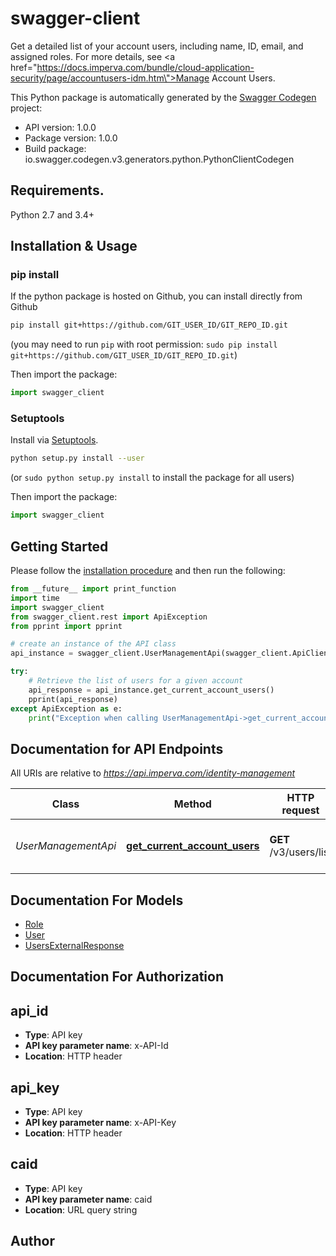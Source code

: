 # swagger-client
Get a detailed list of your account users, including name, ID, email, and assigned roles. For more details, see <a href=\"https://docs.imperva.com/bundle/cloud-application-security/page/accountusers-idm.htm\">Manage Account Users</a>.

This Python package is automatically generated by the [Swagger Codegen](https://github.com/swagger-api/swagger-codegen) project:

- API version: 1.0.0
- Package version: 1.0.0
- Build package: io.swagger.codegen.v3.generators.python.PythonClientCodegen

## Requirements.

Python 2.7 and 3.4+

## Installation & Usage
### pip install

If the python package is hosted on Github, you can install directly from Github

```sh
pip install git+https://github.com/GIT_USER_ID/GIT_REPO_ID.git
```
(you may need to run `pip` with root permission: `sudo pip install git+https://github.com/GIT_USER_ID/GIT_REPO_ID.git`)

Then import the package:
```python
import swagger_client 
```

### Setuptools

Install via [Setuptools](http://pypi.python.org/pypi/setuptools).

```sh
python setup.py install --user
```
(or `sudo python setup.py install` to install the package for all users)

Then import the package:
```python
import swagger_client
```

## Getting Started

Please follow the [installation procedure](#installation--usage) and then run the following:

```python
from __future__ import print_function
import time
import swagger_client
from swagger_client.rest import ApiException
from pprint import pprint

# create an instance of the API class
api_instance = swagger_client.UserManagementApi(swagger_client.ApiClient(configuration))

try:
    # Retrieve the list of users for a given account
    api_response = api_instance.get_current_account_users()
    pprint(api_response)
except ApiException as e:
    print("Exception when calling UserManagementApi->get_current_account_users: %s\n" % e)
```

## Documentation for API Endpoints

All URIs are relative to *https://api.imperva.com/identity-management*

Class | Method | HTTP request | Description
------------ | ------------- | ------------- | -------------
*UserManagementApi* | [**get_current_account_users**](docs/UserManagementApi.md#get_current_account_users) | **GET** /v3/users/list | Retrieve the list of users for a given account

## Documentation For Models

 - [Role](docs/Role.md)
 - [User](docs/User.md)
 - [UsersExternalResponse](docs/UsersExternalResponse.md)

## Documentation For Authorization


## api_id

- **Type**: API key
- **API key parameter name**: x-API-Id
- **Location**: HTTP header

## api_key

- **Type**: API key
- **API key parameter name**: x-API-Key
- **Location**: HTTP header

## caid

- **Type**: API key
- **API key parameter name**: caid
- **Location**: URL query string


## Author


